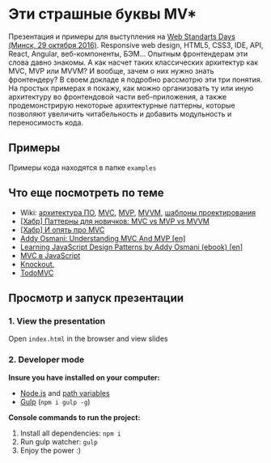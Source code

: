 # Эти страшные буквы MV*
Презентация и примеры для выступления на [Web Standarts Days (Минск, 29 октября 2016)](https://wsd.events/2016/10/29/).
Responsive web design, HTML5, CSS3, IDE, API, React, Angular, веб-компоненты, БЭМ... Опытным фронтендерам эти слова давно знакомы. А как насчет таких классических архитектур как MVC, MVP или MVVM? И вообще, зачем о них нужно знать фронтендеру?
В своем докладе я подробно рассмотрю эти три понятия. На простых примерах я покажу, как можно организовать ту или иную архитектуру во фронтендовой части веб-приложения, а также продемонстрирую некоторые архитектурные паттерны, которые позволяют увеличить читабельность и добавить модульность и переносимость кода.

## Примеры
Примеры кода находятся в папке `examples`


## Что еще посмотреть по теме
*   Wiki: [архитектура ПО](https://ru.wikipedia.org/wiki/Архитектура_программного_обеспечения), [MVC](https://ru.wikipedia.org/wiki/Model-View-Controller), [MVP](https://ru.wikipedia.org/wiki/Model-View-Presenter), [MVVM](https://ru.wikipedia.org/wiki/Model-View-ViewModel), [шаблоны проектирования](https://ru.wikipedia.org/wiki/Шаблон_проектирования)
*   [[Хабр] Паттерны для новичков: MVC vs MVP vs MVVM](https://habrahabr.ru/post/215605/)
*   [[Хабр] И опять про MVC](https://habrahabr.ru/post/119369/)
*   [Addy Osmani: Understanding MVC And MVP [en]](https://addyosmani.com/blog/understanding-mvc-and-mvp-for-javascript-and-backbone-developers/)
*   [Learning JavaScript Design Patterns by Addy Osmani (ebook) [en]](https://www.safaribooksonline.com/library/view/learning-javascript-design/9781449334840/index.html)
*   [MVC в JavaScript](http://designformasters.info/posts/mvc-javascript/)
*   [Knockout.](http://knockoutjs.com/)
*   [TodoMVC](http://todomvc.com/)

## Просмотр и запуск презентации
### 1. View the presentation
Open `index.html` in the browser and view slides

### 2. Developer mode

__Insure you have installed on your computer:__

* [Node.js](https://nodejs.org/en/download/) and [path variables](http://stackoverflow.com/questions/8278143/node-js-how-to-run-node-command-from-any-path)
* [Gulp](http://gulpjs.com/) (`npm i gulp -g`)

__Console commands to run the project:__

1. Install all dependenсies: `npm i`
2. Run gulp watcher: `gulp`
3. Enjoy the power :)